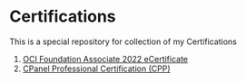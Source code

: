 # Certifications

This is a special repository for collection of my Certifications

1. [OCI Foundation Associate 2022 eCertificate](https://madhuryadutta.github.io/Certification/OCI%20Foundation%20Associate%202022%20eCertificate.pdf)
2. [CPanel Professional Certification (CPP)](https://madhuryadutta.github.io/Certification/certification-cPanel-Professional-Certification-CPP-madhuryadutta.pdf)
